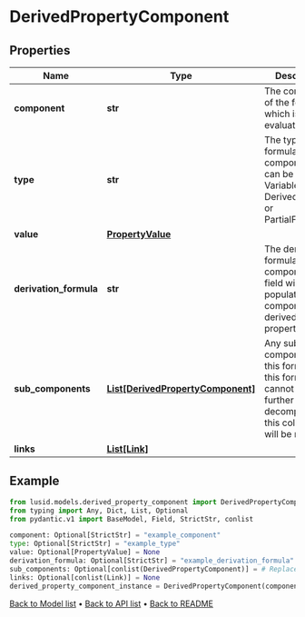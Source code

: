 # DerivedPropertyComponent

## Properties
Name | Type | Description | Notes
------------ | ------------- | ------------- | -------------
**component** | **str** | The component of the formula which is being evaluated. | [optional] 
**type** | **str** | The type of the formula component. This can be a Literal, Variable, DerivedProperty, or PartialFormula. | [optional] 
**value** | [**PropertyValue**](PropertyValue.md) |  | [optional] 
**derivation_formula** | **str** | The derivation formula of the component. This field will only be populated if the component is a derived property. | [optional] 
**sub_components** | [**List[DerivedPropertyComponent]**](DerivedPropertyComponent.md) | Any sub-components of this formula. If this formula cannot be further decomposed, this collection will be null. | [optional] 
**links** | [**List[Link]**](Link.md) |  | [optional] 
## Example

```python
from lusid.models.derived_property_component import DerivedPropertyComponent
from typing import Any, Dict, List, Optional
from pydantic.v1 import BaseModel, Field, StrictStr, conlist

component: Optional[StrictStr] = "example_component"
type: Optional[StrictStr] = "example_type"
value: Optional[PropertyValue] = None
derivation_formula: Optional[StrictStr] = "example_derivation_formula"
sub_components: Optional[conlist(DerivedPropertyComponent)] = # Replace with your value
links: Optional[conlist(Link)] = None
derived_property_component_instance = DerivedPropertyComponent(component=component, type=type, value=value, derivation_formula=derivation_formula, sub_components=sub_components, links=links)

```

[Back to Model list](../README.md#documentation-for-models) &#8226; [Back to API list](../README.md#documentation-for-api-endpoints) &#8226; [Back to README](../README.md)

